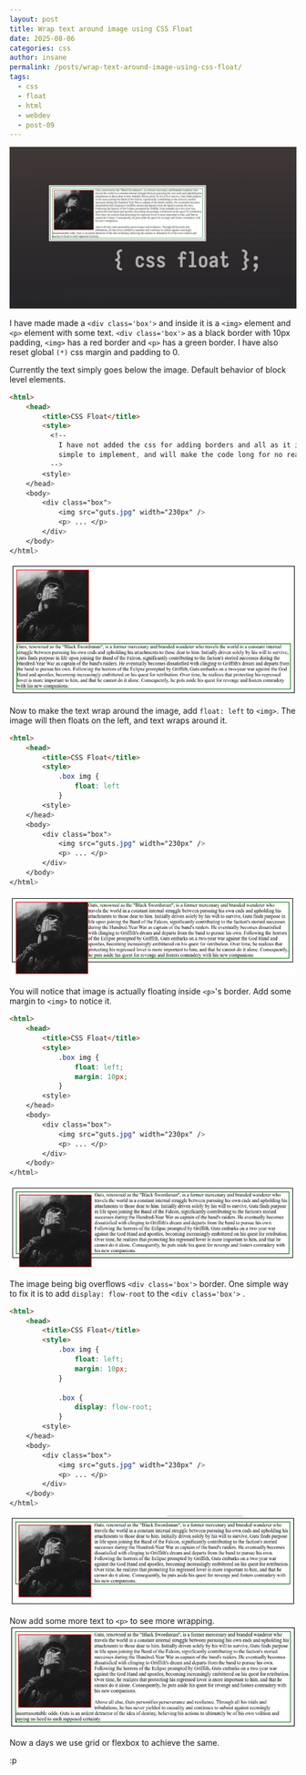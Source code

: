 ```yaml
---
layout: post
title: Wrap text around image using CSS Float
date: 2025-08-06
categories: css
author: insane
permalink: /posts/wrap-text-around-image-using-css-float/
tags:
  - css
  - float
  - html
  - webdev
  - post-09
---
```


![Thumbnail for the post](/assets/images/wrap-text-around-image-using-css-float/thumbnail.webp)

I have made made a `<div class='box'>` and inside it is a `<img>` element and `<p>` element with some text. `<div class='box'>` as a black border with 10px padding, `<img>` has a red border and `<p>` has a green border. I have also reset global `(*)` css margin and padding to 0.

Currently the text simply goes below the image. Default behavior of block level elements.

```html
<html>
    <head>
        <title>CSS Float</title>
        <style>
          <!-- 
            I have not added the css for adding borders and all as it is very 
            simple to implement, and will make the code long for no reason.
          -->
        <style>
    </head>
    <body>
        <div class="box">
            <img src="guts.jpg" width="230px" />
            <p> ... </p>
        </div>
    </body>
</html>
```

![A main div with class=box with a image element and paragraph element inside it. No css float is applied to the image so the paragraph element simply goes below the image.](/assets/images/wrap-text-around-image-using-css-float/css-no-float.webp)

Now to make the text wrap around the image, add `float: left` to `<img>`. The image will then floats on the left, and text wraps around it.

```html
<html>
    <head>
        <title>CSS Float</title>
        <style>
            .box img {
                float: left
            }
        <style>
    </head>
    <body>
        <div class="box">
	        <img src="guts.jpg" width="230px" />
            <p> ... </p>
        </div>
    </body>
</html>
```

![CSS float applied to the image so the paragraph element's text wraps around the image.](/assets/images/wrap-text-around-image-using-css-float/css-float-with-no-padding-no-margin.webp)

You will notice that image is actually floating inside `<p>`'s border. Add some margin to `<img>` to notice it.

```html
<html>
    <head>
        <title>CSS Float</title>
        <style>
            .box img {
                float: left;
                margin: 10px;
            }
        <style>
    </head>
    <body>
        <div class="box">
            <img src="guts.jpg" width="230px" />
            <p> ... </p>
        </div>
    </body>
</html>
```

![Margin of 10px is added to the image element to depict it is floating inside paragraph element's border.](/assets/images/wrap-text-around-image-using-css-float/css-float.webp)

The image being big overflows `<div class='box'>`  border. One simple way to fix it is to add `display: flow-root` to the `<div class='box'>` .

```html
<html>
    <head>
        <title>CSS Float</title>
        <style>
            .box img {
    			float: left;
    			margin: 10px;
    		}
    		
            .box {
                display: flow-root;
            }
        <style>
    </head>
    <body>
        <div class="box">
            <img src="guts.jpg" width="230px" />
            <p> ... </p>
        </div>
    </body>
</html>
```
![display: flow-root applied to div with class=box so image doesn't overflow it.](/assets/images/wrap-text-around-image-using-css-float/flow-root-applied.webp)

Now add some more text to `<p>` to see more wrapping.
![More text added to the paragraph element to show proper wrapping of its text around the image.](/assets/images/wrap-text-around-image-using-css-float/more-text.webp)

Now a days we use grid or flexbox to achieve the same.

:p